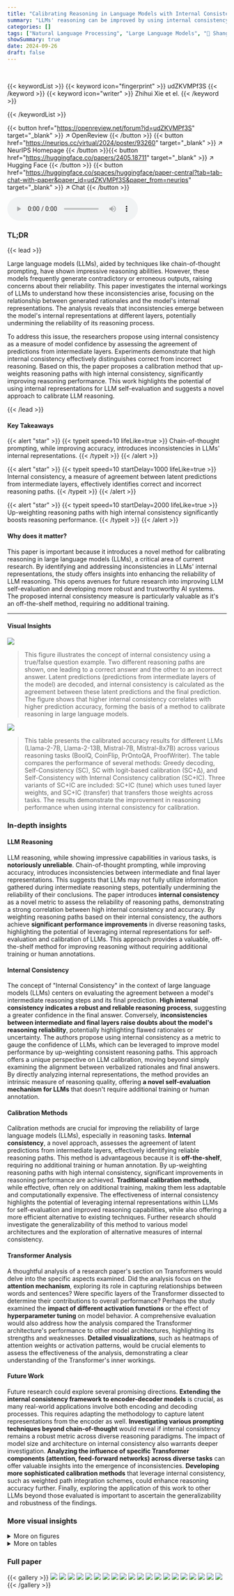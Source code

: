 ```yaml
---
title: "Calibrating Reasoning in Language Models with Internal Consistency"
summary: "LLMs' reasoning can be improved by using internal consistency to calibrate their outputs."
categories: []
tags: ["Natural Language Processing", "Large Language Models", "🏢 Shanghai Jiao Tong University",]
showSummary: true
date: 2024-09-26
draft: false
---
```


<br>

{{< keywordList >}}
{{< keyword icon="fingerprint" >}} udZKVMPf3S {{< /keyword >}}
{{< keyword icon="writer" >}} Zhihui Xie et el. {{< /keyword >}}
 
{{< /keywordList >}}

{{< button href="https://openreview.net/forum?id=udZKVMPf3S" target="_blank" >}}
↗ OpenReview
{{< /button >}}
{{< button href="https://neurips.cc/virtual/2024/poster/93260" target="_blank" >}}
↗ NeurIPS Homepage
{{< /button >}}{{< button href="https://huggingface.co/papers/2405.18711" target="_blank" >}}
↗ Hugging Face
{{< /button >}}
{{< button href="https://huggingface.co/spaces/huggingface/paper-central?tab=tab-chat-with-paper&paper_id=udZKVMPf3S&paper_from=neurips" target="_blank" >}}
↗ Chat
{{< /button >}}



<audio controls>
    <source src="https://ai-paper-reviewer.com/udZKVMPf3S/podcast.wav" type="audio/wav">
    Your browser does not support the audio element.
</audio>


### TL;DR


{{< lead >}}

Large language models (LLMs), aided by techniques like chain-of-thought prompting, have shown impressive reasoning abilities. However, these models frequently generate contradictory or erroneous outputs, raising concerns about their reliability. This paper investigates the internal workings of LLMs to understand how these inconsistencies arise, focusing on the relationship between generated rationales and the model's internal representations.  The analysis reveals that inconsistencies emerge between the model's internal representations at different layers, potentially undermining the reliability of its reasoning process. 

To address this issue, the researchers propose using internal consistency as a measure of model confidence by assessing the agreement of predictions from intermediate layers.  Experiments demonstrate that high internal consistency effectively distinguishes correct from incorrect reasoning.  Based on this, the paper proposes a calibration method that up-weights reasoning paths with high internal consistency, significantly improving reasoning performance. This work highlights the potential of using internal representations for LLM self-evaluation and suggests a novel approach to calibrate LLM reasoning.

{{< /lead >}}


#### Key Takeaways

{{< alert "star" >}}
{{< typeit speed=10 lifeLike=true >}} Chain-of-thought prompting, while improving accuracy, introduces inconsistencies in LLMs' internal representations. {{< /typeit >}}
{{< /alert >}}

{{< alert "star" >}}
{{< typeit speed=10 startDelay=1000 lifeLike=true >}} Internal consistency, a measure of agreement between latent predictions from intermediate layers, effectively identifies correct and incorrect reasoning paths. {{< /typeit >}}
{{< /alert >}}

{{< alert "star" >}}
{{< typeit speed=10 startDelay=2000 lifeLike=true >}} Up-weighting reasoning paths with high internal consistency significantly boosts reasoning performance. {{< /typeit >}}
{{< /alert >}}

#### Why does it matter?
This paper is important because it introduces a novel method for calibrating reasoning in large language models (LLMs), a critical area of current research. By identifying and addressing inconsistencies in LLMs' internal representations, the study offers insights into enhancing the reliability of LLM reasoning.  This opens avenues for future research into improving LLM self-evaluation and developing more robust and trustworthy AI systems. The proposed internal consistency measure is particularly valuable as it's an off-the-shelf method, requiring no additional training.

------
#### Visual Insights



![](https://ai-paper-reviewer.com/udZKVMPf3S/figures_1_1.jpg)

> This figure illustrates the concept of internal consistency using a true/false question example.  Two different reasoning paths are shown, one leading to a correct answer and the other to an incorrect answer.  Latent predictions (predictions from intermediate layers of the model) are decoded, and internal consistency is calculated as the agreement between these latent predictions and the final prediction. The figure shows that higher internal consistency correlates with higher prediction accuracy, forming the basis of a method to calibrate reasoning in large language models.





![](https://ai-paper-reviewer.com/udZKVMPf3S/tables_6_1.jpg)

> This table presents the calibrated accuracy results for different LLMs (Llama-2-7B, Llama-2-13B, Mistral-7B, Mistral-8x7B) across various reasoning tasks (BoolQ, CoinFlip, PrOntoQA, ProofWriter).  The table compares the performance of several methods: Greedy decoding, Self-Consistency (SC), SC with logit-based calibration (SC+Δ), and Self-Consistency with Internal Consistency calibration (SC+IC).  Three variants of SC+IC are included:  SC+IC (tune) which uses tuned layer weights, and SC+IC (transfer) that transfers those weights across tasks.  The results demonstrate the improvement in reasoning performance when using internal consistency for calibration.





### In-depth insights


#### LLM Reasoning
LLM reasoning, while showing impressive capabilities in various tasks, is **notoriously unreliable**.  Chain-of-thought prompting, while improving accuracy, introduces inconsistencies between intermediate and final layer representations.  This suggests that LLMs may not fully utilize information gathered during intermediate reasoning steps, potentially undermining the reliability of their conclusions.  The paper introduces **internal consistency** as a novel metric to assess the reliability of reasoning paths, demonstrating a strong correlation between high internal consistency and accuracy. By weighting reasoning paths based on their internal consistency, the authors achieve **significant performance improvements** in diverse reasoning tasks, highlighting the potential of leveraging internal representations for self-evaluation and calibration of LLMs. This approach provides a valuable, off-the-shelf method for improving reasoning without requiring additional training or human annotations.

#### Internal Consistency
The concept of "Internal Consistency" in the context of large language models (LLMs) centers on evaluating the agreement between a model's intermediate reasoning steps and its final prediction.  **High internal consistency indicates a robust and reliable reasoning process**, suggesting a greater confidence in the final answer. Conversely, **inconsistencies between intermediate and final layers raise doubts about the model's reasoning reliability**, potentially highlighting flawed rationales or uncertainty. The authors propose using internal consistency as a metric to gauge the confidence of LLMs, which can be leveraged to improve model performance by up-weighting consistent reasoning paths.  This approach offers a unique perspective on LLM calibration, moving beyond simply examining the alignment between verbalized rationales and final answers. By directly analyzing internal representations, the method provides an intrinsic measure of reasoning quality, offering **a novel self-evaluation mechanism for LLMs** that doesn't require additional training or human annotation.

#### Calibration Methods
Calibration methods are crucial for improving the reliability of large language models (LLMs), especially in reasoning tasks.  **Internal consistency**, a novel approach, assesses the agreement of latent predictions from intermediate layers, effectively identifying reliable reasoning paths.  This method is advantageous because it is **off-the-shelf**, requiring no additional training or human annotation. By up-weighting reasoning paths with high internal consistency, significant improvements in reasoning performance are achieved.  **Traditional calibration methods**, while effective, often rely on additional training, making them less adaptable and computationally expensive. The effectiveness of internal consistency highlights the potential of leveraging internal representations within LLMs for self-evaluation and improved reasoning capabilities, while also offering a more efficient alternative to existing techniques.  Further research should investigate the generalizability of this method to various model architectures and the exploration of alternative measures of internal consistency.

#### Transformer Analysis
A thoughtful analysis of a research paper's section on Transformers would delve into the specific aspects examined.  Did the analysis focus on the **attention mechanism**, exploring its role in capturing relationships between words and sentences?  Were specific layers of the Transformer dissected to determine their contributions to overall performance?  Perhaps the study examined the **impact of different activation functions** or the effect of **hyperparameter tuning** on model behavior.  A comprehensive evaluation would also address how the analysis compared the Transformer architecture's performance to other model architectures, highlighting its strengths and weaknesses.  **Detailed visualizations**, such as heatmaps of attention weights or activation patterns, would be crucial elements to assess the effectiveness of the analysis, demonstrating a clear understanding of the Transformer's inner workings.

#### Future Work
Future research could explore several promising directions.  **Extending the internal consistency framework to encoder-decoder models** is crucial, as many real-world applications involve both encoding and decoding processes.  This requires adapting the methodology to capture latent representations from the encoder as well.  **Investigating various prompting techniques beyond chain-of-thought** would reveal if internal consistency remains a robust metric across diverse reasoning paradigms.  The impact of model size and architecture on internal consistency also warrants deeper investigation.  **Analyzing the influence of specific Transformer components (attention, feed-forward networks) across diverse tasks** can offer valuable insights into the emergence of inconsistencies.  **Developing more sophisticated calibration methods** that leverage internal consistency, such as weighted path integration schemes, could enhance reasoning accuracy further. Finally, exploring the application of this work to other LLMs beyond those evaluated is important to ascertain the generalizability and robustness of the findings.


### More visual insights

<details>
<summary>More on figures
</summary>


![](https://ai-paper-reviewer.com/udZKVMPf3S/figures_2_1.jpg)

> This figure shows the results of probing experiments on the Llama-2-7B model using the PrOntoQA dataset. The left panel is a heatmap showing the accuracy of linear probes trained on different layers of the model at each reasoning step during chain-of-thought (CoT) prompting. The right panel zooms in on the last two reasoning steps to highlight the increasing discrepancy between the probe accuracies of middle and later layers, suggesting inconsistencies in the model's internal representation during CoT reasoning. The improved accuracy through verbalized reasoning is also shown.


![](https://ai-paper-reviewer.com/udZKVMPf3S/figures_5_1.jpg)

> This figure demonstrates the correlation between internal consistency and the accuracy of predictions in chain-of-thought (CoT) reasoning.  It shows how internal consistency, measured by the agreement of latent predictions from different layers, effectively distinguishes between correct and incorrect reasoning paths.  The figure includes four subplots illustrating: (1) the impact of different prompting techniques (zero-shot, few-shot, CoT) on internal consistency; (2) the distribution of internal consistency for correct versus incorrect predictions; (3) how the agreement of latent predictions changes across different layers; and (4) a calibration curve showing the relationship between internal consistency and prediction accuracy.  These results highlight the value of internal consistency as a reliable metric for evaluating and improving reasoning in large language models.


![](https://ai-paper-reviewer.com/udZKVMPf3S/figures_7_1.jpg)

> This figure demonstrates the strong correlation between internal consistency and the model's prediction accuracy in Chain-of-Thought (CoT) reasoning.  It shows how different prompting methods affect internal consistency, the discrepancies in internal consistency between correct and incorrect answers, the patterns of consistency across different layers, and a calibration curve showing the relationship between internal consistency and accuracy.


![](https://ai-paper-reviewer.com/udZKVMPf3S/figures_8_1.jpg)

> This figure displays the attention weights across different layers of the model for context, query, and rationale. The gray line represents the number of value vectors in the feed-forward network (FFN) layers that are highly similar to the model's final prediction. The misalignment between layers with high attention on critical tokens and those promoting specific predictions is highlighted as a possible cause for internal inconsistency in chain-of-thought (CoT) reasoning.


![](https://ai-paper-reviewer.com/udZKVMPf3S/figures_19_1.jpg)

> This figure displays the patterns of internal consistency across different tasks and models. The y-axis shows the 'agreement', representing the ratio of data instances where the latent predictions from intermediate layers match the model's final predictions.  The x-axis represents the layer number.  The plot reveals that the patterns of internal consistency are largely consistent across the various models (Llama-2-7B, Llama-2-13B, Mistral-7B, Mixtral-8x7B) and datasets (BoolQ, CoinFlip, PrOntoQA, ProofWriter), indicating a general trend in how internal consistency behaves during the reasoning process. The zero-shot prompting setting was used for these results.


![](https://ai-paper-reviewer.com/udZKVMPf3S/figures_19_2.jpg)

> This figure presents four subplots that illustrate different aspects of the relationship between internal consistency and the accuracy of chain-of-thought (CoT) reasoning in large language models (LLMs). The first subplot shows the effect of different prompting techniques (zero-shot, few-shot, and CoT) on the model's internal consistency. The second subplot shows the distribution of internal consistency scores for correct and incorrect predictions. The third subplot shows the pattern of agreement between latent predictions from different layers, highlighting how consistency increases in later layers. The fourth subplot shows a calibration curve, demonstrating that higher internal consistency is associated with higher prediction accuracy.  Overall, the figure demonstrates that internal consistency is a reliable measure of prediction confidence in CoT reasoning.


![](https://ai-paper-reviewer.com/udZKVMPf3S/figures_20_1.jpg)

> This figure provides a comprehensive analysis of internal consistency in chain-of-thought (CoT) reasoning.  It shows how internal consistency, a measure of agreement between intermediate and final layer predictions, correlates with prediction accuracy. The four panels illustrate (1) the impact of different prompting techniques on consistency, (2) the difference in consistency between correct and incorrect predictions, (3) the variation of consistency across different layers, and (4) a calibration curve demonstrating the relationship between consistency and accuracy. The results are averaged across various LLMs and datasets, with detailed results in Appendix C.


![](https://ai-paper-reviewer.com/udZKVMPf3S/figures_21_1.jpg)

> This figure presents four subplots that show different aspects of internal consistency. The first subplot shows how different prompting methods (zero-shot, few-shot, and chain-of-thought) affect internal consistency. The second subplot illustrates the difference in the distribution of internal consistency scores between correct and incorrect predictions. The third subplot displays the pattern of agreement values across different layers of the model. Finally, the fourth subplot presents a calibration curve showing the relationship between internal consistency and prediction accuracy.


![](https://ai-paper-reviewer.com/udZKVMPf3S/figures_22_1.jpg)

> This figure presents a comprehensive evaluation of internal consistency as a measure of prediction confidence in chain-of-thought (CoT) reasoning. It demonstrates the correlation between internal consistency and reasoning accuracy across various models and datasets, highlighting its effectiveness in identifying correct and incorrect reasoning paths.  The figure includes four subplots showing: 1. The impact of different prompting techniques on internal consistency. 2.  The distribution difference of internal consistency between correct and incorrect predictions. 3.  The changes in the agreement rate (latent predictions matching final prediction) across layers. 4. A calibration curve visualizing the relationship between internal consistency and prediction accuracy.


</details>




<details>
<summary>More on tables
</summary>


![](https://ai-paper-reviewer.com/udZKVMPf3S/tables_14_1.jpg)
> This table presents the calibrated accuracy results for different LLMs (Llama-2-7B, Llama-2-13B, Mistral-7B, Mistral-8x7B) across four reasoning tasks (BoolQ, CoinFlip, PrOntoQA, ProofWriter) using different methods: Greedy decoding, self-consistency (SC), SC with logit-based approach (SC+Δ), and SC with internal consistency (SC+IC).  The table showcases the performance gains achieved by incorporating internal consistency, particularly on complex reasoning tasks.  The results are averaged over 10 runs, each with 40 sampled paths for SC-based methods.

![](https://ai-paper-reviewer.com/udZKVMPf3S/tables_15_1.jpg)
> This table presents the results of experiments evaluating the performance of different reasoning methods across four datasets (BoolQ, CoinFlip, PrOntoQA, ProofWriter) and two model sizes (Llama-2-7B, Llama-2-13B).  The methods compared include greedy decoding, self-consistency (SC), SC with a logit-based approach (SC+∆), and self-consistency with internal consistency weighting (SC+IC).  The table highlights the improvement achieved by incorporating internal consistency (SC+IC) into the self-consistency approach, demonstrating its effectiveness in improving the reliability and accuracy of LLM reasoning across diverse tasks.

![](https://ai-paper-reviewer.com/udZKVMPf3S/tables_16_1.jpg)
> This table presents the cross-validation accuracy achieved during the training of the probe vector used in the FFN layer analysis.  The probe vector is trained on the model's last hidden state of the answer token, aiming to differentiate between correct and incorrect model predictions. The table shows results for Mistral-7B and Llama-2-7B models on two datasets: ProofWriter and PrOntoQA.  High accuracy indicates effective training of the probe vector to extract relevant information from model representations.

![](https://ai-paper-reviewer.com/udZKVMPf3S/tables_17_1.jpg)
> This table presents the calibrated accuracy of different reasoning methods across various datasets and LLMs.  The methods include greedy decoding, self-consistency (SC), SC with logit-based calibration (SC+Δ), and the proposed self-consistency with internal consistency (SC+IC) method and two transfer variants.  The table shows that the SC+IC method consistently outperforms others across different models and datasets, demonstrating the effectiveness of incorporating internal consistency in enhancing reasoning performance. The results are averaged over 10 different random seeds and use 40 sampled reasoning paths for SC and its variants.

![](https://ai-paper-reviewer.com/udZKVMPf3S/tables_17_2.jpg)
> This table presents the results of experiments evaluating the impact of internal consistency on reasoning performance across various tasks and models.  It compares the calibrated accuracy of several methods: a greedy decoding baseline, self-consistency (SC), SC augmented with a logit-based confidence measure (SC+Δ), and the proposed SC enhanced with internal consistency (SC+IC).  The table also shows results with tuned and transfer learning variants of SC+IC.  The tasks are BoolQ (reading comprehension), CoinFlip (symbolic reasoning), PrOntoQA and ProofWriter (logical reasoning), each using Chain-of-Thought (CoT) and Least-to-Most (L2M) prompting strategies. The table showcases the performance improvements achieved by integrating internal consistency into the reasoning process across different model sizes and prompting styles.

![](https://ai-paper-reviewer.com/udZKVMPf3S/tables_18_1.jpg)
> This table presents the results of experiments evaluating the impact of integrating internal consistency into a self-consistency (SC) approach for enhancing reasoning performance.  It compares the calibrated accuracy of different methods across various reasoning tasks and language models. The methods include greedy decoding, self-consistency (SC), SC with a logit-based confidence measure (SC+Δ), and the proposed SC with internal consistency (SC+IC).  The table shows that SC+IC consistently outperforms other approaches, demonstrating the effectiveness of leveraging internal consistency to improve reasoning in LLMs.

![](https://ai-paper-reviewer.com/udZKVMPf3S/tables_18_2.jpg)
> This table presents the calibrated accuracy results of different reasoning methods across various datasets and LLMs. The methods include greedy decoding, self-consistency (SC), SC with a logit-based calibration approach (SC+Δ), and the proposed self-consistency with internal consistency (SC+IC).  The table shows that the SC+IC method consistently outperforms the baseline methods across all the datasets and LLMs, highlighting the effectiveness of leveraging internal consistency for enhancing reasoning performance. The table is divided into sections for different LLMs (Llama-2-7B, Llama-2-13B, Mistral-7B, Mistral-8x7B), with each section further subdivided into columns representing different datasets (BoolQ, CoinFlip, PrOntoQA, ProofWriter) and prompting methods (CoT, L2M).

</details>




### Full paper

{{< gallery >}}
<img src="https://ai-paper-reviewer.com/udZKVMPf3S/1.png" class="grid-w50 md:grid-w33 xl:grid-w25" />
<img src="https://ai-paper-reviewer.com/udZKVMPf3S/2.png" class="grid-w50 md:grid-w33 xl:grid-w25" />
<img src="https://ai-paper-reviewer.com/udZKVMPf3S/3.png" class="grid-w50 md:grid-w33 xl:grid-w25" />
<img src="https://ai-paper-reviewer.com/udZKVMPf3S/4.png" class="grid-w50 md:grid-w33 xl:grid-w25" />
<img src="https://ai-paper-reviewer.com/udZKVMPf3S/5.png" class="grid-w50 md:grid-w33 xl:grid-w25" />
<img src="https://ai-paper-reviewer.com/udZKVMPf3S/6.png" class="grid-w50 md:grid-w33 xl:grid-w25" />
<img src="https://ai-paper-reviewer.com/udZKVMPf3S/7.png" class="grid-w50 md:grid-w33 xl:grid-w25" />
<img src="https://ai-paper-reviewer.com/udZKVMPf3S/8.png" class="grid-w50 md:grid-w33 xl:grid-w25" />
<img src="https://ai-paper-reviewer.com/udZKVMPf3S/9.png" class="grid-w50 md:grid-w33 xl:grid-w25" />
<img src="https://ai-paper-reviewer.com/udZKVMPf3S/10.png" class="grid-w50 md:grid-w33 xl:grid-w25" />
<img src="https://ai-paper-reviewer.com/udZKVMPf3S/11.png" class="grid-w50 md:grid-w33 xl:grid-w25" />
<img src="https://ai-paper-reviewer.com/udZKVMPf3S/12.png" class="grid-w50 md:grid-w33 xl:grid-w25" />
<img src="https://ai-paper-reviewer.com/udZKVMPf3S/13.png" class="grid-w50 md:grid-w33 xl:grid-w25" />
<img src="https://ai-paper-reviewer.com/udZKVMPf3S/14.png" class="grid-w50 md:grid-w33 xl:grid-w25" />
<img src="https://ai-paper-reviewer.com/udZKVMPf3S/15.png" class="grid-w50 md:grid-w33 xl:grid-w25" />
<img src="https://ai-paper-reviewer.com/udZKVMPf3S/16.png" class="grid-w50 md:grid-w33 xl:grid-w25" />
<img src="https://ai-paper-reviewer.com/udZKVMPf3S/17.png" class="grid-w50 md:grid-w33 xl:grid-w25" />
<img src="https://ai-paper-reviewer.com/udZKVMPf3S/18.png" class="grid-w50 md:grid-w33 xl:grid-w25" />
<img src="https://ai-paper-reviewer.com/udZKVMPf3S/19.png" class="grid-w50 md:grid-w33 xl:grid-w25" />
<img src="https://ai-paper-reviewer.com/udZKVMPf3S/20.png" class="grid-w50 md:grid-w33 xl:grid-w25" />
{{< /gallery >}}
